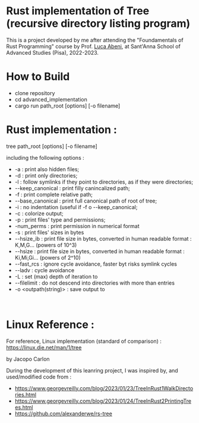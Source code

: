 # Rust implementation of Tree (recursive directory listing program) 

This is a project developed by me after attending the "Foundamentals of Rust Programming" course by Prof. [Luca Abeni](https://github.com/lucabe72), at Sant'Anna School of Advanced Studies (Pisa), 2022-2023.



# How to Build 
-   clone repository
-   cd advanced_implementation
-   cargo run path_root [options] [-o filename]



# Rust implementation :
tree path_root [options] [-o filename]

including the following options : 
-   -a : print also hidden files;
-   -d : print only directories;
-   -l : follow symlinks if they point to directories, as if they were directories;
-   --keep_canonical : print filly canincalized path;
-   -f : print complete relative path;
-   --base_canonical : print full canonical path of root of tree;
-   -i : no indentation (useful if -f o --keep_canonical;
-   -c : colorize output;
-   -p : print files' type and permissions;
-   -num_perms : print permission in numerical format
-   -s : print files' sizes in bytes
-   --hsize_ib : print file size in bytes, converted in human readable format : K,M,G... (powers of 10^3)
-   --hsize : print file size in bytes, converted in human readable format : Ki,Mi,Gi... (powers of 2^10)
-   --fast_rcs : ignore cycle avoidance, faster byt risks symlink cycles
-   --ladv : cycle avoidance
-   -L <usize> : set (max) depth of iteration to <usize>
-   --filelimit <usize> : do not descend into directories with more than <usize> entries
-   -o <outpath(string)> : save output to <outpath>

<br>

# Linux Reference : 
For reference, Linux implementation (standard of comparison) :
    <https://linux.die.net/man/1/tree>




by Jacopo Carlon






During the development of this leanring project, I was inspired by, and used/modified code from : 
- https://www.georgevreilly.com/blog/2023/01/23/TreeInRust1WalkDirectories.html
- https://www.georgevreilly.com/blog/2023/01/24/TreeInRust2PrintingTrees.html
- https://github.com/alexanderwe/rs-tree

